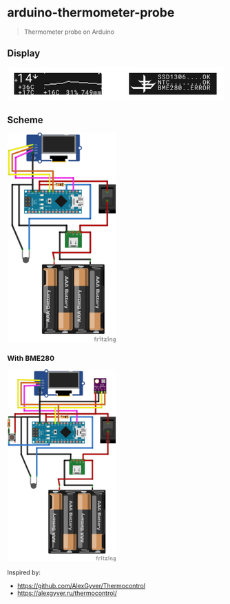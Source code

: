 # arduino-thermometer-probe

> Thermometer probe on Arduino

## Display
![](./docs/display.png)

## Scheme
<img src="./scheme/thermometer-scheme.png" width="50%" />

### With BME280
<img src="./scheme/thermometer-scheme-bme.png" width="50%" />

Inspired by:
- https://github.com/AlexGyver/Thermocontrol
- https://alexgyver.ru/thermocontrol/

